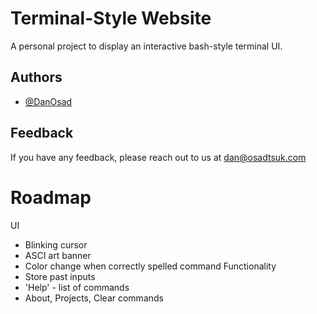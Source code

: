 
# Terminal-Style Website

A personal project to display an interactive bash-style terminal UI.


## Authors

- [@DanOsad](https://www.github.com/DanOsad)


## Feedback

If you have any feedback, please reach out to us at dan@osadtsuk.com


# Roadmap

UI
- Blinking cursor
- ASCI art banner
- Color change when correctly spelled command
Functionality
- Store past inputs
- 'Help' - list of commands
- About, Projects, Clear commands

